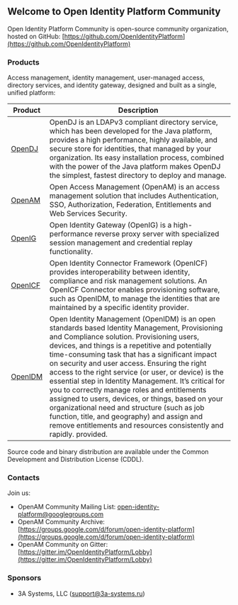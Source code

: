 ## Welcome to Open Identity Platform Community
Open Identity Platform Community is open-source community organization, hosted on GitHub: [https://github.com/OpenIdentityPlatform](https://github.com/OpenIdentityPlatform)

### Products
Access management, identity management, user-managed access, directory services, and identity gateway, designed and built as a single, unified platform:

Product | Description 
--------|-------------
[OpenDJ](https://github.com/OpenIdentityPlatform/OpenDJ/blob/master/README.md) | OpenDJ is an LDAPv3 compliant directory service, which has been developed for the Java platform, provides a high performance, highly available, and secure store for identities, that managed by your organization. Its easy installation process, combined with the power of the Java platform makes OpenDJ the simplest, fastest directory to deploy and manage.
[OpenAM](https://github.com/OpenIdentityPlatform/OpenAM/blob/master/README.md) | Open Access Management (OpenAM) is an access management solution that includes Authentication, SSO, Authorization, Federation, Entitlements and Web Services Security.
[OpenIG](https://github.com/OpenIdentityPlatform/OpenIG/blob/master/README.md) | Open Identity Gateway (OpenIG) is a high-performance reverse proxy server with specialized session management and credential replay functionality.
[OpenICF](https://github.com/OpenIdentityPlatform/OpenICF/blob/master/README.md) | Open Identity Connector Framework (OpenICF) provides interoperability between identity, compliance and risk management solutions. An OpenICF Connector enables provisioning software, such as OpenIDM, to manage the identities that are maintained by a specific identity provider.
[OpenIDM](https://github.com/OpenIdentityPlatform/OpenIDM/blob/master/README.md) | Open Identity Management (OpenIDM) is an open standards based Identity Management, Provisioning and Compliance solution. Provisioning users, devices, and things is a repetitive and potentially time-consuming task that has a significant impact on security and user access. Ensuring the right access to the right service (or user, or device) is the essential step in Identity Management. It’s critical for you to correctly manage roles and entitlements assigned to users, devices, or things, based on your organizational need and structure (such as job function, title, and geography) and assign and remove entitlements and resources consistently and rapidly. provided.

Source code and binary distribution are available under the Common Development and Distribution License (CDDL).

### Contacts
Join us:
* OpenAM Community Mailing List: [open-identity-platform@googlegroups.com](mailto:open-identity-platform@googlegroups.com)
* OpenAM Community Archive: [https://groups.google.com/d/forum/open-identity-platform](https://groups.google.com/d/forum/open-identity-platform)
* OpenAM Community on Gitter: [https://gitter.im/OpenIdentityPlatform/Lobby](https://gitter.im/OpenIdentityPlatform/Lobby)

### Sponsors
* 3A Systems, LLC ([support@3a-systems.ru](mailto:support@openam.org.ru))

